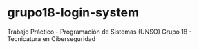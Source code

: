 # grupo18-login-system
Trabajo Práctico - Programación de Sistemas (UNSO) Grupo 18 - Tecnicatura en Ciberseguridad
